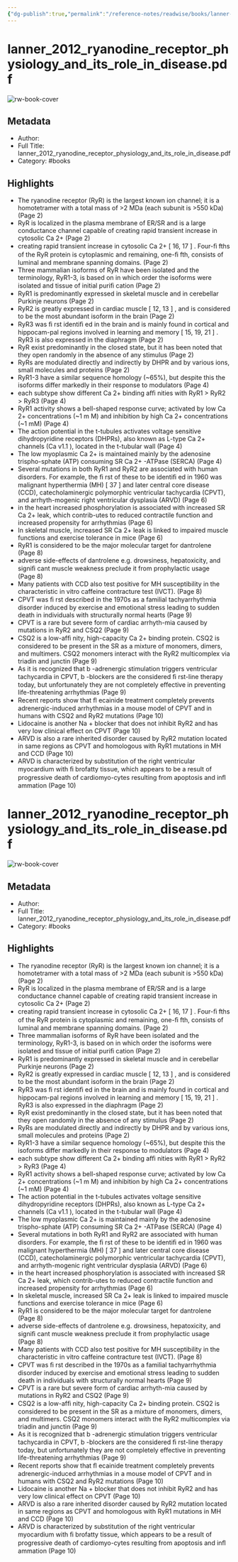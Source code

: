 ```yaml
---
{"dg-publish":true,"permalink":"/reference-notes/readwise/books/lanner-2012-ryanodine-receptor-physiology-and-its-role-in-disease-pdf/"}
---
```


# lanner_2012_ryanodine_receptor_physiology_and_its_role_in_disease.pdf

![rw-book-cover](https://readwise-assets.s3.amazonaws.com/static/images/default-book-icon-8.18caceaece2b.png)

## Metadata
- Author: 
- Full Title: lanner_2012_ryanodine_receptor_physiology_and_its_role_in_disease.pdf
- Category: #books

## Highlights
- The ryanodine receptor (RyR) is the largest known ion channel; it is a homotetramer with a total mass of >2 MDa (each subunit is >550 kDa) (Page 2)
- RyR is localized in the plasma membrane of ER/SR and is a large conductance channel capable of creating rapid transient increase in cytosolic Ca 2+ (Page 2)
- creating rapid transient increase in cytosolic Ca 2+ [ 16, 17 ] . Four-ﬁ fths of the RyR protein is cytoplasmic and remaining, one-ﬁ fth, consists of luminal and membrane spanning domains. (Page 2)
- Three mammalian isoforms of RyR have been isolated and the terminology, RyR1-3, is based on in which order the isoforms were isolated and tissue of initial puriﬁ cation (Page 2)
- RyR1 is predominantly expressed in skeletal muscle and in cerebellar Purkinje neurons (Page 2)
- RyR2 is greatly expressed in cardiac muscle [ 12, 13 ] , and is considered to be the most abundant isoform in the brain (Page 2)
- RyR3 was ﬁ rst identiﬁ ed in the brain and is mainly found in cortical and hippocam-pal regions involved in learning and memory [ 15, 19, 21 ] . RyR3 is also expressed in the diaphragm (Page 2)
- RyR exist predominantly in the closed state, but it has been noted that they open randomly in the absence of any stimulus (Page 2)
- RyRs are modulated directly and indirectly by DHPR and by various ions, small molecules and proteins (Page 2)
- RyR1-3 have a similar sequence homology (~65%), but despite this the isoforms differ markedly in their response to modulators (Page 4)
- each subtype show different Ca 2+ binding afﬁ nities with RyR1 > RyR2 > RyR3 (Page 4)
- RyR1 activity shows a bell-shaped response curve; activated by low Ca 2+ concentrations (~1 m M) and inhibition by high Ca 2+ concentrations (~1 mM) (Page 4)
- The action potential in the t-tubules activates voltage sensitive dihydropyridine receptors (DHPRs), also known as L-type Ca 2+ channels (Ca v1.1 ), located in the t-tubular wall (Page 4)
- The low myoplasmic Ca 2+ is maintained mainly by the adenosine trispho-sphate (ATP) consuming SR Ca 2+ -ATPase (SERCA) (Page 4)
- Several mutations in both RyR1 and RyR2 are associated with human disorders. For example, the ﬁ rst of these to be identiﬁ ed in 1960 was malignant hyperthermia (MH) [ 37 ] and later central core disease (CCD), catecholaminergic polymorphic ventricular tachycardia (CPVT), and arrhyth-mogenic right ventricular dysplasia (ARVD) (Page 6)
- in the heart increased phosphorylation is associated with increased SR Ca 2+ leak, which contrib-utes to reduced contractile function and increased propensity for arrhythmias (Page 6)
- In skeletal muscle, increased SR Ca 2+ leak is linked to impaired muscle functions and exercise tolerance in mice (Page 6)
- RyR1 is considered to be the major molecular target for dantrolene (Page 8)
- adverse side-effects of dantrolene e.g. drowsiness, hepatoxicity, and signiﬁ cant muscle weakness preclude it from prophylactic usage (Page 8)
- Many patients with CCD also test positive for MH susceptibility in the characteristic in vitro caffeine contracture test (IVCT). (Page 8)
- CPVT was ﬁ rst described in the 1970s as a familial tachyarrhythmia disorder induced by exercise and emotional stress leading to sudden death in individuals with structurally normal hearts (Page 9)
- CPVT is a rare but severe form of cardiac arrhyth-mia caused by mutations in RyR2 and CSQ2 (Page 9)
- CSQ2 is a low-afﬁ nity, high-capacity Ca 2+ binding protein. CSQ2 is considered to be present in the SR as a mixture of monomers, dimers, and multimers. CSQ2 monomers interact with the RyR2 multicomplex via triadin and junctin (Page 9)
- As it is recognized that b -adrenergic stimulation triggers ventricular tachycardia in CPVT, b -blockers are the considered ﬁ rst-line therapy today, but unfortunately they are not completely effective in preventing life-threatening arrhythmias (Page 9)
- Recent reports show that ﬂ ecainide treatment completely prevents adrenergic-induced arrhythmias in a mouse model of CPVT and in humans with CSQ2 and RyR2 mutations (Page 10)
- Lidocaine is another Na + blocker that does not inhibit RyR2 and has very low clinical effect on CPVT (Page 10)
- ARVD is also a rare inherited disorder caused by RyR2 mutation located in same regions as CPVT and homologous with RyR1 mutations in MH and CCD (Page 10)
- ARVD is characterized by substitution of the right ventricular myocardium with ﬁ brofatty tissue, which appears to be a result of progressive death of cardiomyo-cytes resulting from apoptosis and inﬂ ammation (Page 10)
# lanner_2012_ryanodine_receptor_physiology_and_its_role_in_disease.pdf

![rw-book-cover](https://readwise-assets.s3.amazonaws.com/static/images/default-book-icon-8.18caceaece2b.png)

## Metadata
- Author: 
- Full Title: lanner_2012_ryanodine_receptor_physiology_and_its_role_in_disease.pdf
- Category: #books

## Highlights
- The ryanodine receptor (RyR) is the largest known ion channel; it is a homotetramer with a total mass of >2 MDa (each subunit is >550 kDa) (Page 2)
- RyR is localized in the plasma membrane of ER/SR and is a large conductance channel capable of creating rapid transient increase in cytosolic Ca 2+ (Page 2)
- creating rapid transient increase in cytosolic Ca 2+ [ 16, 17 ] . Four-ﬁ fths of the RyR protein is cytoplasmic and remaining, one-ﬁ fth, consists of luminal and membrane spanning domains. (Page 2)
- Three mammalian isoforms of RyR have been isolated and the terminology, RyR1-3, is based on in which order the isoforms were isolated and tissue of initial puriﬁ cation (Page 2)
- RyR1 is predominantly expressed in skeletal muscle and in cerebellar Purkinje neurons (Page 2)
- RyR2 is greatly expressed in cardiac muscle [ 12, 13 ] , and is considered to be the most abundant isoform in the brain (Page 2)
- RyR3 was ﬁ rst identiﬁ ed in the brain and is mainly found in cortical and hippocam-pal regions involved in learning and memory [ 15, 19, 21 ] . RyR3 is also expressed in the diaphragm (Page 2)
- RyR exist predominantly in the closed state, but it has been noted that they open randomly in the absence of any stimulus (Page 2)
- RyRs are modulated directly and indirectly by DHPR and by various ions, small molecules and proteins (Page 2)
- RyR1-3 have a similar sequence homology (~65%), but despite this the isoforms differ markedly in their response to modulators (Page 4)
- each subtype show different Ca 2+ binding afﬁ nities with RyR1 > RyR2 > RyR3 (Page 4)
- RyR1 activity shows a bell-shaped response curve; activated by low Ca 2+ concentrations (~1 m M) and inhibition by high Ca 2+ concentrations (~1 mM) (Page 4)
- The action potential in the t-tubules activates voltage sensitive dihydropyridine receptors (DHPRs), also known as L-type Ca 2+ channels (Ca v1.1 ), located in the t-tubular wall (Page 4)
- The low myoplasmic Ca 2+ is maintained mainly by the adenosine trispho-sphate (ATP) consuming SR Ca 2+ -ATPase (SERCA) (Page 4)
- Several mutations in both RyR1 and RyR2 are associated with human disorders. For example, the ﬁ rst of these to be identiﬁ ed in 1960 was malignant hyperthermia (MH) [ 37 ] and later central core disease (CCD), catecholaminergic polymorphic ventricular tachycardia (CPVT), and arrhyth-mogenic right ventricular dysplasia (ARVD) (Page 6)
- in the heart increased phosphorylation is associated with increased SR Ca 2+ leak, which contrib-utes to reduced contractile function and increased propensity for arrhythmias (Page 6)
- In skeletal muscle, increased SR Ca 2+ leak is linked to impaired muscle functions and exercise tolerance in mice (Page 6)
- RyR1 is considered to be the major molecular target for dantrolene (Page 8)
- adverse side-effects of dantrolene e.g. drowsiness, hepatoxicity, and signiﬁ cant muscle weakness preclude it from prophylactic usage (Page 8)
- Many patients with CCD also test positive for MH susceptibility in the characteristic in vitro caffeine contracture test (IVCT). (Page 8)
- CPVT was ﬁ rst described in the 1970s as a familial tachyarrhythmia disorder induced by exercise and emotional stress leading to sudden death in individuals with structurally normal hearts (Page 9)
- CPVT is a rare but severe form of cardiac arrhyth-mia caused by mutations in RyR2 and CSQ2 (Page 9)
- CSQ2 is a low-afﬁ nity, high-capacity Ca 2+ binding protein. CSQ2 is considered to be present in the SR as a mixture of monomers, dimers, and multimers. CSQ2 monomers interact with the RyR2 multicomplex via triadin and junctin (Page 9)
- As it is recognized that b -adrenergic stimulation triggers ventricular tachycardia in CPVT, b -blockers are the considered ﬁ rst-line therapy today, but unfortunately they are not completely effective in preventing life-threatening arrhythmias (Page 9)
- Recent reports show that ﬂ ecainide treatment completely prevents adrenergic-induced arrhythmias in a mouse model of CPVT and in humans with CSQ2 and RyR2 mutations (Page 10)
- Lidocaine is another Na + blocker that does not inhibit RyR2 and has very low clinical effect on CPVT (Page 10)
- ARVD is also a rare inherited disorder caused by RyR2 mutation located in same regions as CPVT and homologous with RyR1 mutations in MH and CCD (Page 10)
- ARVD is characterized by substitution of the right ventricular myocardium with ﬁ brofatty tissue, which appears to be a result of progressive death of cardiomyo-cytes resulting from apoptosis and inﬂ ammation (Page 10)
